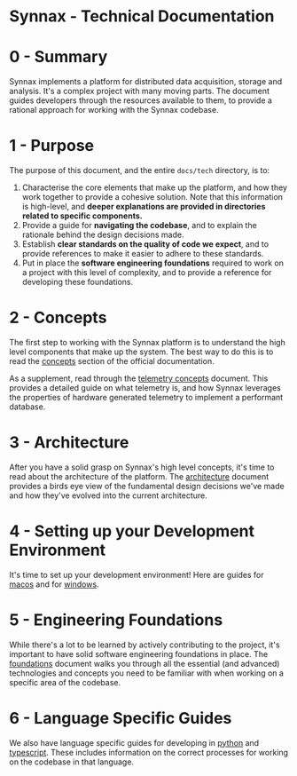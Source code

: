 # Synnax - Technical Documentation

# 0 - Summary

Synnax implements a platform for distributed data acquisition, storage and analysis.
It's a complex project with many moving parts. The document guides developers through
the resources available to them, to provide a rational approach for working with the
Synnax codebase.

# 1 - Purpose

The purpose of this document, and the entire `docs/tech` directory, is to:

1. Characterise the core elements that make up the platform, and how they work together
   to provide a cohesive solution. Note that this information is high-level, and
   **deeper explanations are provided in directories related to specific components.**
2. Provide a guide for **navigating the codebase**, and to explain the rationale behind
   the design decisions made.
3. Establish **clear standards on the quality of code we expect**, and to provide
   references
   to make it easier to adhere to these standards.
4. Put in place the **software engineering foundations** required to work on a project
   with this level of complexity, and to provide a reference for developing these
   foundations.

# 2 - Concepts

The first step to working with the Synnax platform is to understand the high level
components that make up the system. The best way to do this is to read the
[concepts](https://docs.synnaxlabs.com/reference/concepts/overview) section of the
official documentation.

As a supplement, read through the [telemetry concepts](telemetry.md) document. This
provides a detailed guide on what telemetry is, and how Synnax leverages the properties
of hardware generated telemetry to implement a performant database.

# 3 - Architecture

After you have a solid grasp on Synnax's high level concepts, it's time to read about
the architecture of the platform. The [architecture](architecture.md) document provides
a birds eye view of the fundamental design decisions we've made and how they've evolved
into the current architecture.

# 4 - Setting up your Development Environment

It's time to set up your development environment! Here are guides for [macos](setup-macos.md)
and for [windows](setup-windows.md).

# 5 - Engineering Foundations

While there's a lot to be learned by actively contributing to the project, it's important
to have solid software engineering foundations in place. The [foundations](foundations.md)
document walks you through all the essential (and advanced) technologies and concepts
you need to be familiar with when working on a specific area of the codebase.

# 6 - Language Specific Guides

We also have language specific guides for developing in [python](./python/python.md) and
[typescript](./typescript/typescript.md). These includes information on the correct
processes for working on the codebase in that language.
